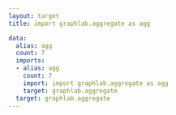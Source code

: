 ```yaml
---
layout: target
title: import graphlab.aggregate as agg

data:
  alias: agg
  count: 7
  imports:
  - alias: agg
    count: 7
    import: import graphlab.aggregate as agg
    target: graphlab.aggregate
  target: graphlab.aggregate
---
```

